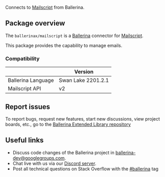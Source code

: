 Connects to [Mailscript](https://docs.mailscript.com/#api) from Ballerina.

## Package overview

The `ballerinax/mailscript` is a [Ballerina](https://ballerina.io/) connector for [Mailscript](https://mailscript.com/).  

This package provides the capability to manage emails.

### Compatibility
|                    |  Version        |
|--------------------|-----------------|
| Ballerina Language | Swan Lake 2201.2.1|
| Mailscript API     | v2              |
 
## Report issues
To report bugs, request new features, start new discussions, view project boards, etc., go to the [Ballerina Extended Library repository](https://github.com/ballerina-platform/ballerina-extended-library)

## Useful links
- Discuss code changes of the Ballerina project in [ballerina-dev@googlegroups.com](mailto:ballerina-dev@googlegroups.com).
- Chat live with us via our [Discord server](https://discord.gg/ballerinalang).
- Post all technical questions on Stack Overflow with the [#ballerina](https://stackoverflow.com/questions/tagged/ballerina) tag
